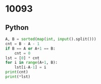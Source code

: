 # 10093

## Python

```python
A, B = sorted(map(int, input().split()))
cnt = B - A - 1
if B == A or A+1 == B:
    cnt = 0
lst = [0] * cnt
for i in range(A+1, B):
    lst[i-A-1] = i
print(cnt)
print(*lst)
```
